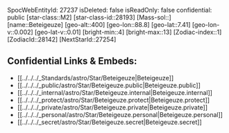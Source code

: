 ﻿---
location:
- 7.41
- -88.8
- 400
tags:
- astro/Star
type: Star
---

SpocWebEntityId: 27237
isDeleted: false
isReadOnly: false
confidential: public
[star-class::M2]
[star-class-id::28193]
[Mass-sol::]
[name::Beteigeuze]
[geo-alt::400]
[geo-lon::88.8]
[geo-lat::7.41]
[geo-lon-v::0.002]
[geo-lat-v::0.01]
[bright-min::4]
[bright-max::13]
[Zodiac-index::1]
[ZodiacId::28142]
[NextStarId::27254]



## Confidential Links & Embeds: 
- [[../../../_Standards/astro/Star/Beteigeuze|Beteigeuze]] 
- [[../../../_public/astro/Star/Beteigeuze.public|Beteigeuze.public]] 
- [[../../../_internal/astro/Star/Beteigeuze.internal|Beteigeuze.internal]] 
- [[../../../_protect/astro/Star/Beteigeuze.protect|Beteigeuze.protect]] 
- [[../../../_private/astro/Star/Beteigeuze.private|Beteigeuze.private]] 
- [[../../../_personal/astro/Star/Beteigeuze.personal|Beteigeuze.personal]] 
- [[../../../_secret/astro/Star/Beteigeuze.secret|Beteigeuze.secret]]

